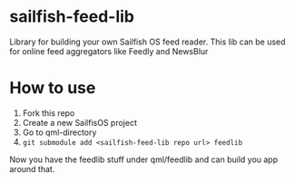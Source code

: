 sailfish-feed-lib
=================

Library for building your own Sailfish OS feed reader. This lib can be used for online feed aggregators like Feedly and NewsBlur

How to use
==========

1. Fork this repo
1. Create a new SailfisOS project
1. Go to qml-directory
1. `git submodule add <sailfish-feed-lib repo url> feedlib`

Now you have the feedlib stuff under qml/feedlib and can build you app around that.
